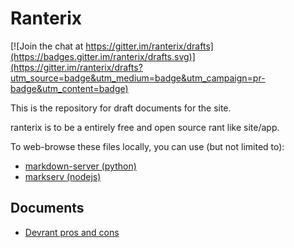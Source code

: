 
# Ranterix

[![Join the chat at https://gitter.im/ranterix/drafts](https://badges.gitter.im/ranterix/drafts.svg)](https://gitter.im/ranterix/drafts?utm_source=badge&utm_medium=badge&utm_campaign=pr-badge&utm_content=badge)

This is the repository for draft documents for the site.

ranterix is to be a entirely free and open source rant like site/app.

To web-browse these files locally, you can use (but not limited to):

  * [markdown-server (python)](https://pypi.org/project/markdown-server/)
  * [markserv (nodejs)](https://www.npmjs.com/package/markserv)

## Documents

  * [Devrant pros and cons](./devrant-pros-and-cons.md)
